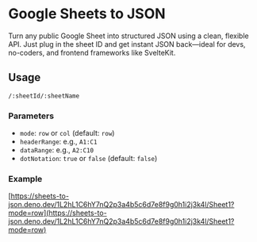 # Google Sheets to JSON

Turn any public Google Sheet into structured JSON using a clean, flexible API. Just plug in the sheet ID and get instant JSON back—ideal for devs, no-coders, and frontend frameworks like SvelteKit.

## Usage

`/:sheetId/:sheetName`

### Parameters

- `mode`: `row` or `col` (default: `row`)
- `headerRange`: e.g., `A1:C1`
- `dataRange`: e.g., `A2:C10`
- `dotNotation`: `true` or `false` (default: `false`)

### Example

[https://sheets-to-json.deno.dev/1L2hL1C6hY7nQ2p3a4b5c6d7e8f9g0h1i2j3k4l/Sheet1?mode=row](https://sheets-to-json.deno.dev/1L2hL1C6hY7nQ2p3a4b5c6d7e8f9g0h1i2j3k4l/Sheet1?mode=row)
